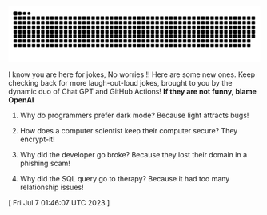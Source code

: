 <picture>
  <source media="(prefers-color-scheme: dark)" srcset="https://raw.githubusercontent.com/platane/platane/output/github-contribution-grid-snake-dark.svg">
  <source media="(prefers-color-scheme: light)" srcset="https://raw.githubusercontent.com/platane/platane/output/github-contribution-grid-snake.svg">
  <img alt="github contribution grid snake animation" src="https://raw.githubusercontent.com/platane/platane/output/github-contribution-grid-snake.svg">
</picture>


I know you are here for jokes, No worries !!
Here are some new ones. Keep checking back for more laugh-out-loud jokes, brought to you by the dynamic duo of Chat GPT and GitHub Actions! __If they are not funny, blame OpenAI__
 
1. Why do programmers prefer dark mode? Because light attracts bugs!

2. How does a computer scientist keep their computer secure? They encrypt-it!

3. Why did the developer go broke? Because they lost their domain in a phishing scam!

4. Why did the SQL query go to therapy? Because it had too many relationship issues!
 
[ 
Fri Jul  7 01:46:07 UTC 2023
 ]
